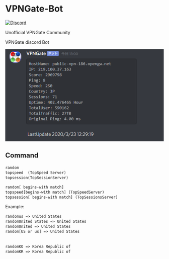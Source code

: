 # VPNGate-Bot
[![Discord](https://discordapp.com/api/guilds/419190438759759888/widget.png)](https://discord.gg/UEmpqfQ)<br>

Unofficial VPNGate  Community 

VPNGate discord Bot

![Sample](img/1.PNG "img")


## Command

```
random
topspeed  (TopSpeed Server)
topsession(TopSessionServer)
```

```
random[ begins-with match]
topspeed[begins-with match] (TopSpeedServer)
topsession[ begins-with match] (TopSessionsServer)
```

Example:
```
randomus => United States
randomUnited States => United States
randomUnited => United States
random[US or us] => United States


randomKO => Korea Republic of
randomKR => Korea Republic of
```
